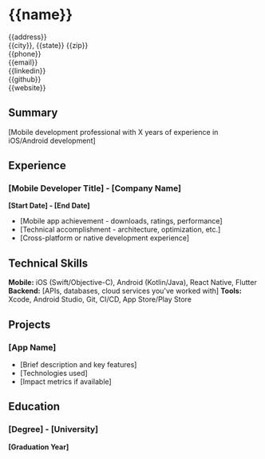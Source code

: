 # {{name}}

{{address}} \
{{city}}, {{state}} {{zip}} \
{{phone}} \
{{email}} \
{{linkedin}} \
{{github}} \
{{website}}

## Summary

[Mobile development professional with X years of experience in iOS/Android development]

## Experience

### [Mobile Developer Title] - [Company Name]
**[Start Date] - [End Date]**

- [Mobile app achievement - downloads, ratings, performance]
- [Technical accomplishment - architecture, optimization, etc.]
- [Cross-platform or native development experience]

## Technical Skills

**Mobile:** iOS (Swift/Objective-C), Android (Kotlin/Java), React Native, Flutter
**Backend:** [APIs, databases, cloud services you've worked with]
**Tools:** Xcode, Android Studio, Git, CI/CD, App Store/Play Store

## Projects

### [App Name]
- [Brief description and key features]
- [Technologies used]
- [Impact metrics if available]

## Education

### [Degree] - [University]
**[Graduation Year]**
